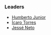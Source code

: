 ### Leaders

* [Humberto Junior](mailto:humberto.junior@owasp.org)
* [Ícaro Torres](mailto:icaro.redes.ifpb@gmail.com)
* [Jessé Neto](mailto:jessenetojpti@hotmail.com)

